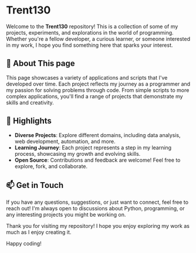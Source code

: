 # Trent130

Welcome to the **Trent130** repository! This is a collection of some of my projects, experiments, and explorations in the world of programming. Whether you're a fellow developer, a curious learner, or someone interested in my work, I hope you find something here that sparks your interest.

## 🚀 About This page

This page showcases a variety of  applications and scripts that I've developed over time. Each project reflects my journey as a programmer and my passion for solving problems through code. From simple scripts to more complex applications, you'll find a range of projects that demonstrate my skills and creativity.

## 🌟 Highlights

- **Diverse Projects**: Explore different domains, including data analysis, web development, automation, and more.
- **Learning Journey**: Each project represents a step in my learning process, showcasing my growth and evolving skills.
- **Open Source**: Contributions and feedback are welcome! Feel free to explore, fork, and collaborate.

## 📫 Get in Touch

If you have any questions, suggestions, or just want to connect, feel free to reach out! I'm always open to discussions about Python, programming, or any interesting projects you might be working on.

Thank you for visiting my repository! I hope you enjoy exploring my work as much as I enjoy creating it.

Happy coding! 
